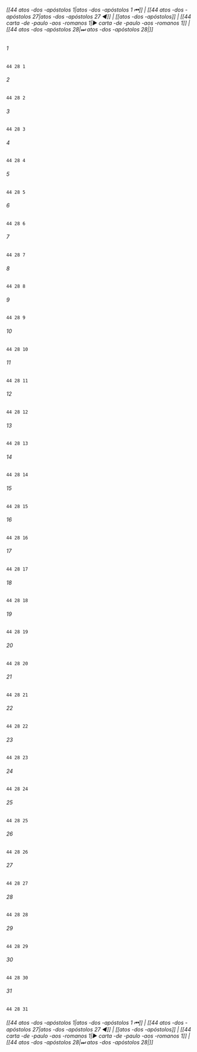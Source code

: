 
###### [[44 atos -dos -apóstolos 1|atos -dos -apóstolos 1 ⏮]] | [[44 atos -dos -apóstolos 27|atos -dos -apóstolos 27 ◀]] | [[atos -dos -apóstolos]] | [[44 carta -de -paulo -aos -romanos 1|▶ carta -de -paulo -aos -romanos 1]] | [[44 atos -dos -apóstolos 28|⏭ atos -dos -apóstolos 28|]]

###### 1
``` verse
44 28 1 
```
###### 2
``` verse
44 28 2 
```
###### 3
``` verse
44 28 3 
```
###### 4
``` verse
44 28 4 
```
###### 5
``` verse
44 28 5 
```
###### 6
``` verse
44 28 6 
```
###### 7
``` verse
44 28 7 
```
###### 8
``` verse
44 28 8 
```
###### 9
``` verse
44 28 9 
```
###### 10
``` verse
44 28 10 
```
###### 11
``` verse
44 28 11 
```
###### 12
``` verse
44 28 12 
```
###### 13
``` verse
44 28 13 
```
###### 14
``` verse
44 28 14 
```
###### 15
``` verse
44 28 15 
```
###### 16
``` verse
44 28 16 
```
###### 17
``` verse
44 28 17 
```
###### 18
``` verse
44 28 18 
```
###### 19
``` verse
44 28 19 
```
###### 20
``` verse
44 28 20 
```
###### 21
``` verse
44 28 21 
```
###### 22
``` verse
44 28 22 
```
###### 23
``` verse
44 28 23 
```
###### 24
``` verse
44 28 24 
```
###### 25
``` verse
44 28 25 
```
###### 26
``` verse
44 28 26 
```
###### 27
``` verse
44 28 27 
```
###### 28
``` verse
44 28 28 
```
###### 29
``` verse
44 28 29 
```
###### 30
``` verse
44 28 30 
```
###### 31
``` verse
44 28 31 
```

###### [[44 atos -dos -apóstolos 1|atos -dos -apóstolos 1 ⏮]] | [[44 atos -dos -apóstolos 27|atos -dos -apóstolos 27 ◀]] | [[atos -dos -apóstolos]] | [[44 carta -de -paulo -aos -romanos 1|▶ carta -de -paulo -aos -romanos 1]] | [[44 atos -dos -apóstolos 28|⏭ atos -dos -apóstolos 28|]]

